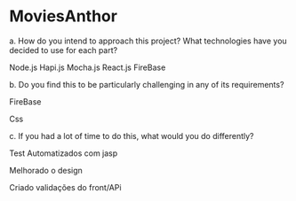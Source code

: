 # MoviesAnthor

a. How do you intend to approach this project? What technologies have you
decided to use for each part?

Node.js
Hapi.js
Mocha.js
React.js
FireBase

b. Do you find this to be particularly challenging in any of its requirements?

FireBase

Css



c. If you had a lot of time to do this, what would you do differently?

Test Automatizados com jasp

Melhorado o design

Criado validações do front/APi

